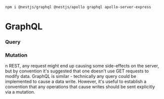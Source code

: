 ```shell
npm i @nestjs/graphql @nestjs/apollo graphql apollo-server-express
```

# GraphQL

### Query

### Mutation

n REST, any request might end up causing some side-effects on the server, but by convention it's suggested that one doesn't use GET requests to modify data. GraphQL is similar - technically any query could be implemented to cause a data write. However, it's useful to establish a convention that any operations that cause writes should be sent explicitly via a mutation.